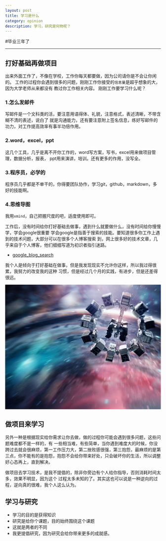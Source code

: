 ```yaml
---
layout: post
title: 学习是什么
category: opinion
description: 学习，研究是何物呢？
---
```


#毕业三年了

------

## 打好基础再做项目

出来外面工作了，不像在学校，工作你每天都要做，因为公司请你是不会让你闲的。
工作的过程你会遇到很多的问题，刚刚工作你接受的`信息量`是超乎想象的大，因为大学老师从来都没有
教过你工作相关内容。
刚刚工作要学习什么呢？
### 1.怎么发邮件
写邮件是一个文科类的活，要注意用语得体、礼貌，注意格式，表述清晰，不带含糊不清的表述，说白了
就是沟通能力，还有要注意附上签名信息，练好写邮件的功力，对工作提高效率有事半功倍作用。
### 2.word，excel，ppt
这几个工具，几乎是离不开你工作的，word写方案，写书，excel用来做项目管理，数据分析，报表，
ppt用来演讲，培训。还有更多的作用，没写全。
### 3.程序员，必学的
程序员几乎都是不单干的，你得要团队协作，学习git，github，markdown，多好的技能啊。
### 4.思维导图
我用`xmind`，自己把握尺度的吧，适度使用即可。

工作后，没有时间给你打好基础去做事，遇到什么就要做什么，没有时间给你慢慢学，学会google很重要
学会google是指善于搜索的技能。要知道很多你工作上遇到的技术问题，大部分可以在很多个人博客搜索
到，网上很多好的技术文章，几乎来自于个人博客，他们细细写道为初识者指引迷路。

* [google_blog_search](https://www.google.com.hk/blogsearch?safe=strict&hl=zh-CN)

我个人是倾向于打好基础在做事，但是我发现现实不允许你这样，所以我过得很累，我努力的改变我的这种
习惯，但是经过几个月的实践，有进步，但是还差得很远。

![star](../../images/imgWithArticle/interstellar.jpg)

## 做项目来学习
另外一种是根据现实给你需求让你去做，做的过程你可能会遇到很多问题，这些问题难度都不是一样的，有
一些相当难，有些简单，当你遇到难度大的时候，你没跨过去就会很麻烦，第一工作压力大，第二挫败感很强，第三抱怨，最麻烦的是第三点，你不能有的是抱怨，抱怨不会给你带来好处，只会破坏你的生活，所以调整好心态再上，直到解决。

做项目去学习技术，是我不提倡的，除非你旁边有个人给你指导，否则消耗时间太多，效果不明显，因为这个
过程太多未知的了。其实这也可以说是一种逆向的过程，逆向真的很难，我个人这么认为。

## 学习与研究

- 学习的目的是获得知识
- 研究是给你个课题，目的始终围绕这个课题
- 这就是两者的不同
- 我更提倡研究，因为研究会给你带来更多的成就感。




